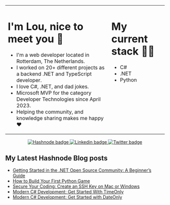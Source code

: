 <table align="center"><tr><td valign="top" width="65%">

# I'm Lou, nice to meet you 👋

* I'm a web developer located in Rotterdam, The Netherlands.
* I worked on 20+ different projects as a backend .NET and TypeScript developer.
* I love C#, .NET, and dad jokes.
* Microsoft MVP for the category Developer Technologies since April 2023.
* Helping the community, and knowledge sharing makes me happy ❤️

</td><td valign="top" width="35%">

# My current stack 👩‍💻
* C#
* .NET
* Python

</tr></tr></table>

<p align="center">
 <a href="https://hashnode.com/@lovelacecoding">
   <img src="https://img.shields.io/badge/Hashnode-2962FF?style=for-the-badge&logo=hashnode&logoColor=white" alt="Hashnode badge"/>
 </a>
 <a href="https://www.linkedin.com/in/louelladev/">
   <img src="https://img.shields.io/badge/linkedin-%230077B5.svg?style=for-the-badge&logo=linkedin&logoColor=white" alt="Linkedin badge"/>
 </a>
 <a href="https://twitter.com/lovelacecoding">
   <img src="https://img.shields.io/badge/Twitter-1DA1F2?style=for-the-badge&logo=twitter&logoColor=white" alt="Twitter badge" />
 </a>
</p>

## My Latest Hashnode Blog posts
 <!-- BLOG-POST-LIST:START -->
- [Getting Started in the .NET Open Source Community: A Beginner’s Guide](https://lovelacecoding.hashnode.dev/getting-started-in-the-net-open-source-community-a-beginners-guide)
- [How to Build Your First Python Game](https://lovelacecoding.hashnode.dev/how-to-build-your-first-python-game)
- [Secure Your Coding: Create an SSH Key on Mac or Windows](https://lovelacecoding.hashnode.dev/secure-your-coding-create-an-ssh-key-on-mac-or-windows)
- [Modern C# Development: Get Started With TimeOnly](https://lovelacecoding.hashnode.dev/modern-c-development-get-started-with-timeonly)
- [Modern C# Development: Get Started with DateOnly](https://lovelacecoding.hashnode.dev/modern-c-get-started-with-dateonly)
<!-- BLOG-POST-LIST:END -->
 



